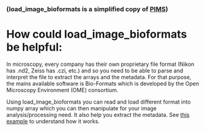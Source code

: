 ### (load_image_bioformats is a simplified copy of [PIMS](https://github.com/soft-matter/pims))

# How could load_image_bioformats be helpful:

In microscopy, every company has their own proprietary file format (Nikon has .nd2, Zeiss has .czi, etc.) and so you need to be able to parse and interpret the file to extract the arrays and the metadata. For that purpose, the mains available software is Bio-Formats which is developed by the Open Microscopy Environment (OME) consortium.

Using load_image_bioformats you can read and load different format into numpy array which you can then manipulate for your image analysis/processing need. It also help you extract the metadata. See [this example](https://github.com/bioimage-analysis/load_image_bioformats/blob/master/Example_usage_bioformats.ipynb) to understand how it works. 

